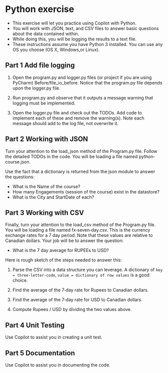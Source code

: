 # Python exercise

- This exercise will let you practice using Copilot with Python. 
- You will work with JSON, text, and CSV files to answer basic questions about the data contained within. 
- While doing this, you will be logging the results to a text file.
- These instructions assume you have Python 3 installed. You can use any OS you choose (OS X, Windows,or Linux).

## Part 1 Add file logging

1) Open the program.py and logger.py files (or project if you are using PyCharm) Before/file_io_before. Notice that the program.py file depends upon the logger.py file. 

2) Run program.py and observe that it outputs a message warning that logging must be implemented.

3) Open the logger.py file and check out the TODOs. Add code to implement each of these and remove the warning(s). Note each message should add to the log file, not overwrite it.


## Part 2 Working with JSON

Turn your attention to the load_json method of the Program.py file. Follow the detailed TODOs in the code. You will be loading a file named python‐course.json. 

Use the fact that a dictionary is returned from the json module to answer the questions:

- What is the Name of the course?
- How many Engagements (session of the course) exist in the datastore?
- What is the City and StartDate of each?


## Part 3 Working with CSV

Finally, turn your attention to the load_csv method of the Program.py file.  You will be loading a file named fx‐seven‐day.csv. This is the currency exchange rates for a 7 day period. Note that these values are relative to Canadian dollars. Your job will be to answer the question:

- What is the 7 day average for RUPEEs to USD?

Here is rough sketch of the steps needed to answer this:

1. Parse the CSV into a data structure you can leverage. A dictionary of `key = three‐letter‐code`, `value = dictionary of row values` is a good choice.

2. Find the average of the 7‐day rate for Rupees to Canadian dollars.

3. Find the average of the 7‐day rate for USD to Canadian dollars.

4. Compute Rupees / USD by dividing the two values above.

## Part 4 Unit Testing

Use Copilot to assist you in creating a unit test. 

## Part 5 Documentation

Use Copilot to assist you in documenting the code.
